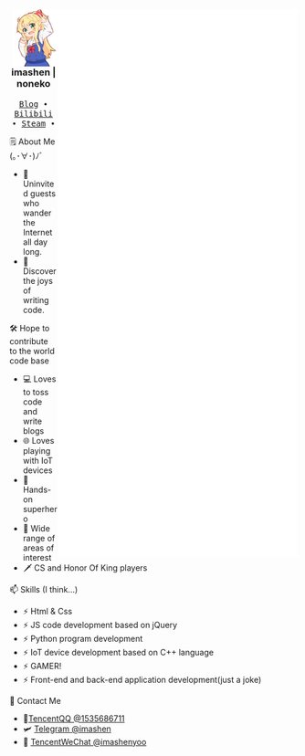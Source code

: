 <div align="right">
  <img align='right' src='/github-metrics.svg' width='420px'>
  <img align='right' src='https://github.com/imashen/imashen/blob/main/naiai.png' width='80px'>  
</div>
<div align="left">
  <h3 align="center"> imashen | noneko</h3>
  <p align="center">
    <samp>
      <a href="https://imashen.cn/">Blog</a> ∙
      <a href="https://space.bilibili.com/354520563">Bilibili</a> ∙
      <a href="https://steamcommunity.com/id/imashenyoo">Steam</a> ∙
    </samp>
  </p>
  <p align="left">
  🗒 About Me (｡･∀･)ﾉﾞ
  </p>
  
  - 🍭 Uninvited guests who wander the Internet all day long.
  - 🌌 Discover the joys of writing code.
  
  <p align="left">
  🛠 Hope to contribute to the world code base
  </p>
  
  - 💻 Loves to toss code and write blogs
  - 🌐 Loves playing with IoT devices
  - 🔧 Hands-on superhero
  - 📡 Wide range of areas of interest
  - 🗡 CS and Honor Of King  players
  
  <p align="left">
  📫 Skills (I think...)
  </p>
  
  - ⚡ Html & Css
  - ⚡ JS code development based on jQuery
  - ⚡ Python program development
  - ⚡ IoT device development based on C++ language
  - ⚡ GAMER!
  - ⚡ Front-end and back-end application development(just a joke)
  
  <p align="left">
  📧 Contact Me
  </p>
  
  - 🐧[TencentQQ @1535686711](http://wpa.qq.com/msgrd?v=3&uin=1535686711&site=qq&menu=yes)
  - 🛩️ [Telegram @imashen](https://t.me/imashen)
  - 🎈 [TencentWeChat @imashenyoo]()
  

</div>

